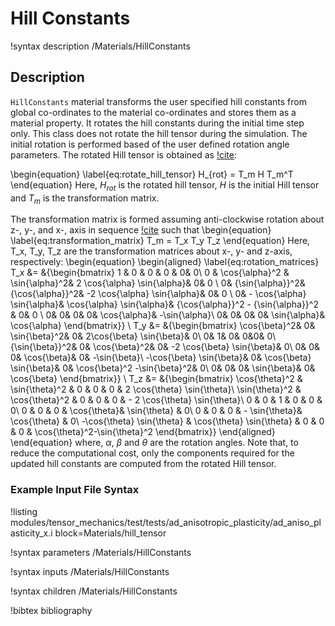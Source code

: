 # Hill Constants

!syntax description /Materials/HillConstants

## Description

`HillConstants` material transforms the user specified hill constants from global co-ordinates to the material co-ordinates and stores them as a material property. It rotates the hill constants during the initial time step only. This class does not rotate the hill tensor during the simulation.  The initial rotation is performed based of the user defined rotation angle parameters. The rotated Hill tensor is obtained as [!cite](stewart2011anisotropic):

\begin{equation}
\label{eq:rotate_hill_tensor}
  H_{rot} = T_m H T_m^T
\end{equation}
 Here, $H_{rot}$ is the rotated hill tensor, $H$ is the initial Hill tensor and $T_m$ is the transformation matrix.

The transformation matrix is formed assuming anti-clockwise rotation about z-, y-, and x-, axis in sequence [!cite](bower2009applied) such that
\begin{equation}
\label{eq:transformation_matrix}
 T_m = T_x T_y T_z
\end{equation}
Here, T_x, T_y, T_z are the transformation matrices about x-, y- and z-axis, respectively:
\begin{equation}
\begin{aligned}
\label{eq:rotation_matrices}
 T_x &=   &{\begin{bmatrix}
           1 & 0 & 0 & 0 & 0& 0\\
           0 & \cos{\alpha}^2 & \sin{\alpha}^2& 2 \cos{\alpha} \sin{\alpha}& 0& 0 \\
           0& {\sin{\alpha}}^2& {\cos{\alpha}}^2& -2 \cos{\alpha} \sin{\alpha}& 0& 0 \\
           0& - \cos{\alpha} \sin{\alpha}& \cos{\alpha} \sin{\alpha}& {\cos{\alpha}}^2 - {\sin{\alpha}}^2 & 0& 0 \\
           0& 0& 0& 0& \cos{\alpha}& -\sin{\alpha}\\
           0& 0& 0& 0& \sin{\alpha}& \cos{\alpha}
           \end{bmatrix}} \\
 T_y &=   &{\begin{bmatrix}
            \cos{\beta}^2& 0& \sin{\beta}^2& 0& 2\cos{\beta} \sin{\beta}& 0\\
            0& 1& 0& 0&0& 0\\
            {\sin{\beta}}^2& 0& \cos{\beta}^2& 0& -2 \cos{\beta} \sin{\beta}& 0\\
            0& 0& 0& \cos{\beta}& 0& -\sin{\beta}\\
            -\cos{\beta} \sin{\beta}& 0&  \cos{\beta} \sin{\beta}& 0& \cos{\beta}^2 -\sin{\beta}^2& 0\\
            0& 0& 0& \sin{\beta}& 0& \cos{\beta}
            \end{bmatrix}} \\
  T_z &=  &{\begin{bmatrix}
             \cos{\theta}^2 & \sin{\theta}^2 & 0 & 0 & 0 & 2 \cos{\theta} \sin{\theta}\\
             \sin{\theta}^2 & \cos{\theta}^2 & 0 & 0 & 0 & - 2 \cos{\theta} \sin{\theta}\\
             0 & 0 & 1 & 0 & 0 & 0\\
             0 & 0 & 0 & \cos{\theta}& \sin{\theta} & 0\\
             0 & 0 & 0 & - \sin{\theta}& \cos{\theta} & 0\\
             -\cos{\theta} \sin{\theta} & \cos{\theta} \sin{\theta} & 0 & 0 & 0 & \cos{\theta}^2-\sin{\theta}^2
             \end{bmatrix}}
\end{aligned}
\end{equation}
where, $\alpha$, $\beta$ and $\theta$ are the rotation angles. Note that, to reduce the computational cost, only the components required for the updated hill constants are computed from the rotated Hill tensor.

### Example Input File Syntax

!listing modules/tensor_mechanics/test/tests/ad_anisotropic_plasticity/ad_aniso_plasticity_x.i
         block=Materials/hill_tensor

!syntax parameters /Materials/HillConstants

!syntax inputs /Materials/HillConstants

!syntax children /Materials/HillConstants

!bibtex bibliography
